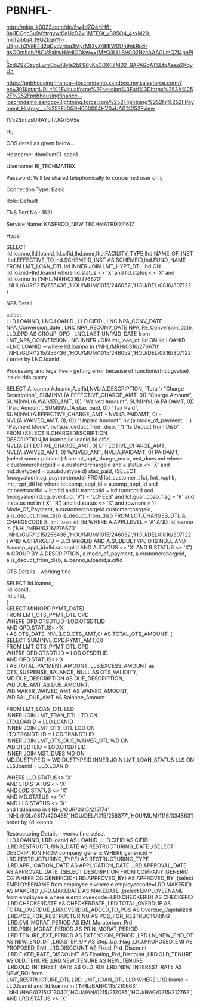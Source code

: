 # PBNHFL-

http://mkto-k0023.com/dc/5w4dZQ4HH6-8aj1DCgc3u9vYtrgywd1eUxD2vj1MTEGf_y395O4_4sxM29-hnjTajbtq4_19QZkqnYh-UBjqLh3ViiR4d2qDydzriou3MyrMf2vZ4EBW0Uh9nkRp6-qsOOmhebP8CVSxKwHANlODKw==/MzQ3LUlBVC02NzcAAAGLmQ7f4poPi-SzdjZ9Z3zygLwrrBbwlByle2bF96yKoCDXFZM02_BAPAGoAT5LfqAeeg2KqyU=

https://pnbhousingfinance--loscrmdemo.sandbox.my.salesforce.com/?ec=301&startURL=%2Fvisualforce%2Fsession%3Furl%3Dhttps%253A%252F%252Fpnbhousingfinance--loscrmdemo.sandbox.lightning.force.com%252Flightning%252Fr%252FPayment_History__c%252Fa0Q9H000004HV0aUAG%252Fview


1V5ZSmIzsURAYLittUGrf5V5e

Hi,

ODS detail as given below…

Hostname: dbm0vm01-scan1

Username: BI_TECHMATRIX

Password: Will be shared telephonically to concerned user only

Connection Type: Basic

Role: Default

TNS Port No.: 1521

Service Name: KASPROD_NEW
TECHMATRIX@1617



Hyper

SELECT lld.loanno,lld.loanid,lld.cifid,lhd.mmr,lhd.FACILITY_TYPE,lhd.NAME_OF_INST,lhd.EFFECTIVE_TO,lhd.SCHEMEID_INST AS SCHEMEID,lhd.FUND_NAME 
FROM LMT_LOAN_DTL lld 
INNER JOIN LMT_HYPT_DTL lhd ON 
lld.loanid=lhd.loanid 
where lld.status <> 'X' 
and lld.status <> 'X' 
and lld.loanno in ('NHL/MRH/0316/276670' ,'NHL/GUR/1215/256436','HOU/MUM/1015/246052','HOU/DEL/0816/307122')


NPA Detail

select  
LLD.LOANNO, 
LNC.LOANID ,
LLD.CIFID ,
LNC.NPA_CONV_DATE NPA_Conversion_date ,
LNC.NPA_RECONV_DATE NPA_Re_Conversion_date,
LLD.DPD AS GROUP_DPD ,
LNC.LAST_UNPAID_DATE 
from LMT_NPA_CONVERSION  LNC 
INNER JOIN lmt_loan_dtl lld ON lld.LOANID =LNC.LOANID 
--where lld.loanno in ('NHL/MRH/0316/276670' ,'NHL/GUR/1215/256436','HOU/MUM/1015/246052','HOU/DEL/0816/307122') 
order by LNC.loanid


Processing and legal Fee - getting error because of functions(fnccgvalue) inside this query

SELECT    A.loanno,A.loanid,A.cifid,NVL(A.DESCRIPTION, 'Total') "Charge Description", 
             SUM(NVL(A.EFFECTIVE_CHARGE_AMT, 0)) "Charge Amount", 
             SUM(NVL(A.WAIVED_AMT, 0)) "Waived Amount", 
             SUM(NVL(A.PAIDAMT, 0)) "Paid Amount", 
             SUM(NVL(A.stax_paid, 0)) "Tax Paid", 
             SUM(NVL(A.EFFECTIVE_CHARGE_AMT - NVL(A.PAIDAMT, 0) - 
                     NVL(A.WAIVED_AMT, 0), 
                     0)) "Unpaid Amount", 
             nvl(a.mode_of_payment, ' ') "Payment Mode", 
             nvl(a.is_deduct_from_disb, ' ') "Is Deduct from Disb" 
        FROM (SELECT B.CHARGEDESCRIPTION DESCRIPTION,lld.loanno,lld.loanid,lld.cifid, 
                     NVL(A.EFFECTIVE_CHARGE_AMT, 0) EFFECTIVE_CHARGE_AMT, 
                     NVL(A.WAIVED_AMT, 0) WAIVED_AMT, 
                     NVL(A.PAIDAMT, 0) PAIDAMT, 
                     (select sum(x.paidamt) 
                        from lot_rcpt_charge_mx x, mst_dues md 
                       where x.customerchargeid = a.customerchargeid 
                         and x.status <> 'X' 
                         and md.duetypeid = x.subduetypeid) stax_paid, 
                     (SELECT fnccgvalue(lr.cg_paymentmode) 
                        FROM lot_customer_t lct, 
                             lmt_rcpt       lr, 
                             lmt_rcpt_dtl   lrd 
                       where lct.comp_appl_id = a.comp_appl_id 
                         and lct.newtoncifid = lr.cifid 
                         and lr.tranrcptid = lrd.tranrcptid 
                         and fnccgvalue(lrd.cg_event_id, 'V') = 'LOFEES' 
                         and lct.guar_coap_flag = 'P' 
                         and lr.status not in ('X', 'R') 
                         and lrd.status <> 'X' 
                         and rownum = 1) Mode_Of_Payment, 
                     a.customerchargeid customerchargeid, 
                     a.is_deduct_from_disb is_deduct_from_disb 
                FROM LOT_CHARGES_DTL A, CHARGECODE B ,lmt_loan_dtl lld 
               WHERE A.APPLLEVEL = 'A' 
                 AND lld.loanno in ('NHL/MRH/0316/276670' ,'NHL/GUR/1215/256436','HOU/MUM/1015/246052','HOU/DEL/0816/307122') 
                 AND A.CHARGEID = B.CHARGEID 
                 AND A.SUBDUETYPEID IS NULL 
                 AND A.comp_appl_id=lld.srcapplid 
                 AND A.STATUS <> 'X' 
                 AND B.STATUS <> 'X') A 
       GROUP BY A.DESCRIPTION, 
                a.mode_of_payment, 
                a.customerchargeid, 
                a.is_deduct_from_disb, 
                a.loanno,a.loanid,a.cifid

OTS Details - working fine

SELECT lld.loanno,  
lld.loanid,  
lld.cifid,  
(  
  SELECT MIN(OPD.PYMT_DATE)  
  FROM LMT_OTS_PYMT_DTL OPD  
  WHERE OPD.OTSDTLID=LOD.OTSDTLID  
  AND OPD.STATUS<>'X'  
) AS OTS_DATE, 
NVL(LOD.OTS_AMT,0) AS TOTAL_OTS_AMOUNT, 
(  
  SELECT SUM(NVL(OPD.PYMT_AMT,0))  
  FROM LMT_OTS_PYMT_DTL OPD  
  WHERE OPD.OTSDTLID = LOD.OTSDTLID  
  AND OPD.STATUS<>'X'  
) AS TOTAL_PAYMENT_AMOUNT, 
LLS.EXCESS_AMOUNT as OTS_SUSPENSE_BALANCE, 
NULL AS OTS_VALIDITY, 
MD.DUE_DESCRIPTION AS DUE_DESCRIPTION,  
WD.DUE_AMT AS DUE_AMOUNT,  
WD.MAKER_WAIVED_AMT AS WAIVED_AMOUNT,  
WD.BAL_DUE_AMT AS Balance_Amount  
 
FROM LMT_LOAN_DTL LLD  
INNER JOIN LMT_TRAN_DTL LTD ON  
  LTD.LOANID = LLD.LOANID  
INNER JOIN LMT_OTS_DTL LOD ON  
  LTD.TRANDTLID = LOD.TRANDTLID  
INNER JOIN LMT_OTS_DUE_WAIVER_DTL WD ON  
  WD.OTSDTLID = LOD.OTSDTLID  
INNER JOIN MST_DUES MD ON  
  MD.DUETYPEID = WD.DUETYPEID 
INNER JOIN LMT_LOAN_STATUS LLS ON  
  LLS.loanid = LLD.LOANID  
 
WHERE LLD.STATUS<> 'X'  
AND LTD.STATUS <> 'X'  
AND LOD.STATUS <> 'X'  
AND MD.STATUS <> 'X'  
AND LLS.STATUS <> 'X'  
and lld.loanno in ('NHL/GUR/0315/213174' ,'NHL/KOL/0817/420468','HOU/DEL/1215/256377','HOU/MUM/1116/334863')  
order by lld.loanno



Restructuring Details - works fine
select  
LLD.LOANNO, 
LRD.loanid AS LOANID 
,LLD.CIFID AS CIFID 
,LRD.RESTRUCTURING_DATE AS RESTRUCTURING_DATE 
,(SELECT DESCRIPTION 
           FROM company_generic 
            WHERE genericid = LRD.RESTRUCTURING_TYPE) AS RESTRUCTURING_TYPE 
,LRD.APPLICATION_DATE AS APPLICATION_DATE 
,LRD.APPROVAL_DATE AS APPROVAL_DATE 
,(SELECT DESCRIPTION FROM COMPANY_GENERIC CG WHERE CG.GENERICID=LRD.APPROVED_BY) AS APPROVED_BY 
,(select EMPLOYEENAME from employee e where e.employeecode=LRD.MAKERID) AS MAKERID 
,LRD.MAKEDATE AS MAKEDATE 
,(select EMPLOYEENAME from employee e where e.employeecode=LRD.CHECKERID) AS CHECKERID 
,LRD.CHECKERDATE AS CHECKERDATE 
,LRD.TOTAL_OVERDUE AS TOTAL_OVERDUE 
,LRD.OVERDUE_ADDED_TO_POS AS Overdue_Capitalized 
,LRD.POS_FOR_RESTRUCTURING AS POS_FOR_RESTRUCTURING 
,LRD.EMI_MORAT_PERIOD AS EMI_Moratorium_Prd 
,LRD.PRIN_MORAT_PERIOD AS PRIN_MORAT_PERIOD 
,LRD.TENURE_EXT_PERIOD AS EXTENSION_PERIOD 
,LRD.LN_NEW_END_DT AS NEW_END_DT 
,LRD.STEP_UP AS Step_Up_Flag 
,LRD.PROPOSED_EMI AS PROPOSED_EMI 
,LRD.DISCOUNT AS Fixed_Prd_Discount 
,LRD.FIXED_RATE_DISCOUNT AS Floating_Prd_Discount 
,LRD.OLD_TENURE AS OLD_TENURE 
,LRD.NEW_TENURE AS NEW_TENURE 
,LRD.OLD_INTEREST_RATE AS OLD_ROI 
,LRD.NEW_INTEREST_RATE AS NEW_ROI 
from  
LMT_RESTRUCTURE_DTL LRD, 
LMT_LOAN_DTL     LLD 
WHERE LRD.loanid = LLD.loanid 
and lld.loanno in ('NHL/BAN/0115/210663' ,'NHL/NAG/0215/213040','HOU/JAN/0215/212085','HOU/NAG/0215/212762') 
AND LRD.STATUS <> 'X'
